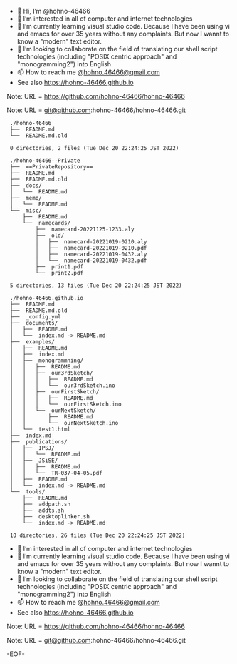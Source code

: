 - 👋   Hi, I’m @hohno-46466
- 👀   I’m interested in all of computer and internet technologies
- 🌱   I’m currently learning visual studio code. Because I have been using vi and emacs for over 35 years without any complaints. But now I wannt to know a "modern" text editor.
- 💞️ I’m looking to collaborate on the field of translating our shell script technologies (including "POSIX centric approach" and "monogramming2") into English
- 📫   How to reach me @hohno.46466@gmail.com
- See also https://hohno-46466.github.io

<!---
hohno-46466/hohno-46466 is a ✨ special ✨ repository because its `README.md` (this file) appears on your GitHub profile.
You can click the Preview link to take a look at your changes.
--->

Note: URL = https://github.com/hohno-46466/hohno-46466

Note: URL = git@github.com:hohno-46466/hohno-46466.git

     ./hohno-46466
     ├──  README.md
     └──  README.md.old
     
     0 directories, 2 files (Tue Dec 20 22:24:25 JST 2022)

     ./hohno-46466--Private
     ├──  ==PrivateRepository==
     ├──  README.md
     ├──  README.md.old
     ├──  docs/
     │   └──  README.md
     ├──  memo/
     │   └──  README.md
     └──  misc/
         ├──  README.md
         └──  namecards/
             ├──  namecard-20221125-1233.aly
             ├──  old/
             │   ├──  namecard-20221019-0210.aly
             │   ├──  namecard-20221019-0210.pdf
             │   ├──  namecard-20221019-0432.aly
             │   └──  namecard-20221019-0432.pdf
             ├──  print1.pdf
             └──  print2.pdf
     
     5 directories, 13 files (Tue Dec 20 22:24:25 JST 2022)

     ./hohno-46466.github.io
     ├──  README.md
     ├──  README.md.old
     ├──  _config.yml
     ├──  documents/
     │   ├──  README.md
     │   └──  index.md -> README.md
     ├──  examples/
     │   ├──  README.md
     │   ├──  index.md
     │   ├──  monogrammning/
     │   │   ├──  README.md
     │   │   ├──  our3rdSketch/
     │   │   │   ├──  README.md
     │   │   │   └──  our3rdSketch.ino
     │   │   ├──  ourFirstSketch/
     │   │   │   ├──  README.md
     │   │   │   └──  ourFirstSketch.ino
     │   │   └──  ourNextSketch/
     │   │       ├──  README.md
     │   │       └──  ourNextSketch.ino
     │   └──  test1.html
     ├──  index.md
     ├──  publications/
     │   ├──  IPSJ/
     │   │   └──  README.md
     │   ├──  JSiSE/
     │   │   ├──  README.md
     │   │   └──  TR-037-04-05.pdf
     │   ├──  README.md
     │   └──  index.md -> README.md
     └──  tools/
         ├──  README.md
         ├──  addpath.sh
         ├──  addts.sh
         ├──  desktoplinker.sh
         └──  index.md -> README.md
     
     10 directories, 26 files (Tue Dec 20 22:24:25 JST 2022)

- 👀   I’m interested in all of computer and internet technologies
- 🌱   I’m currently learning visual studio code. Because I have been using vi and emacs for over 35 years without any complaints. But now I wannt to know a "modern" text editor.
- 💞️ I’m looking to collaborate on the field of translating our shell script technologies (including "POSIX centric approach" and "monogramming2") into English
- 📫   How to reach me @hohno.46466@gmail.com
- See also https://hohno-46466.github.io

<!---
hohno-46466/hohno-46466 is a ✨ special ✨ repository because its `README.md` (this file) appears on your GitHub profile.
You can click the Preview link to take a look at your changes.
--->

Note: URL = https://github.com/hohno-46466/hohno-46466

Note: URL = git@github.com:hohno-46466/hohno-46466.git

-EOF-
